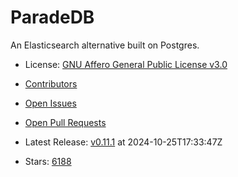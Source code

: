 # ParadeDB

An Elasticsearch alternative built on Postgres.
- License: [GNU Affero General Public License v3.0](https://spdx.org/licenses/AGPL-3.0.html)

- [Contributors](https://github.com/paradedb/paradedb/graphs/contributors)
- [Open Issues](https://github.com/paradedb/paradedb/issues?q=sort%3Aupdated-desc+is%3Aissue+is%3Aopen)
- [Open Pull Requests](https://github.com/paradedb/paradedb/pulls?q=sort%3Aupdated-desc+is%3Apr+is%3Aopen)
- Latest Release: [v0.11.1](https://github.com/paradedb/paradedb/releases/tag/v0.11.1) at 2024-10-25T17:33:47Z

- Stars: [6188](https://github.com/paradedb/paradedb/stargazers)

